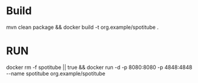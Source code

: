 # Build
mvn clean package && docker build -t org.example/spotitube .

# RUN

docker rm -f spotitube || true && docker run -d -p 8080:8080 -p 4848:4848 --name spotitube org.example/spotitube 